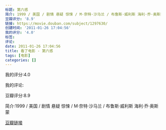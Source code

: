 ```yaml
---
标题: 第六感
简介: 1999 / 美国 / 剧情 悬疑 惊悚 / M·奈特·沙马兰 / 布鲁斯·威利斯 海利·乔·奥斯蒙
豆瓣评分: '8.9'
链接: https://movie.douban.com/subject/1297630/
创建时间: '2011-01-26 17:04:56'
我的评分: '4.0'
标签:
评论:
date: 2011-01-26 17:04:56
title: 看了电影 - 第六感
tags: [电影]
categories: []
---
```


我的评分:4.0

我的评论:

豆瓣评分:8.9

简介:1999 / 美国 / 剧情 悬疑 惊悚 / M·奈特·沙马兰 / 布鲁斯·威利斯 海利·乔·奥斯蒙

[豆瓣链接](https://movie.douban.com/subject/1297630/)

